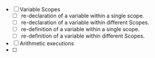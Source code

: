 - [ ] Variable Scopes
     - [ ] re-declaration of a variable within a single scope.
     - [ ] re-declaration of a variable within different Scopes.
     - [ ] re-definition of a variable within a single scope.
     - [ ] re-definition of a variable within different Scopes.
- [ ] Arithmetic executions
- [ ]
